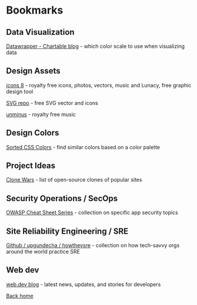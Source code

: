 # Bookmarks

## Data Visualization

[Datawrapper - Chartable blog](https://blog.datawrapper.de/which-color-scale-to-use-in-data-vis/) - which color scale to use when visualizing data

## Design Assets

[icons 8](https://icons8.com/) - royalty free icons, photos, vectors, music and Lunacy, free graphic design tool

[SVG repo](https://www.svgrepo.com) - free SVG vector and icons

[unminus](https://www.unminus.com/) - royalty free music

## Design Colors

[Sorted CSS Colors](https://enes.in/sorted-colors/) - find similar colors based on a color palette

## Project Ideas

[Clone Wars](https://gourav.io/clone-wars) - list of open-source clones of popular sites

## Security Operations / SecOps

[OWASP Cheat Sheet Series](https://cheatsheetseries.owasp.org/index.html) - collection on specific app security topics

## Site Reliability Engineering / SRE

[Github / upgundecha / howtheysre](https://github.com/upgundecha/howtheysre) - collection on how tech-savvy orgs around the world practice SRE

## Web dev

[web.dev blog](hhttps://web.dev/blog/) - latest news, updates, and stories for developers

[Back home](./README.md)
